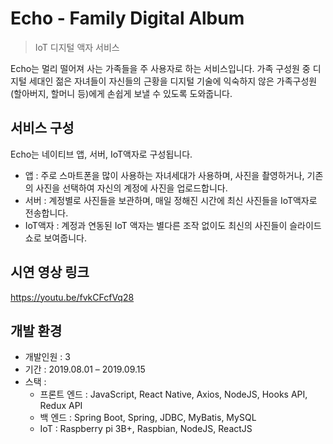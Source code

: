 # Echo - Family Digital Album 
> IoT 디지털 액자 서비스
 
Echo는 멀리 떨어져 사는 가족들을 주 사용자로 하는 서비스입니다. 가족 구성원 중 디지털 세대인 젊은 자녀들이 자신들의 근황을 디지털 기술에 익숙하지 않은 가족구성원(할아버지, 할머니 등)에게 손쉽게 보낼 수 있도록 도와줍니다.

## 서비스 구성
 Echo는 네이티브 앱, 서버, IoT액자로 구성됩니다. 
 * 앱 : 주로 스마트폰을 많이 사용하는 자녀세대가 사용하며, 사진을 촬영하거나, 기존의 사진을 선택하여 자신의 계정에 사진을 업로드합니다. 
 * 서버 : 계정별로 사진들을 보관하며, 매일 정해진 시간에 최신 사진들을 IoT액자로 전송합니다. 
 * IoT액자 : 계정과 연동된 IoT 액자는 별다른 조작 없이도 최신의 사진들이 슬라이드쇼로 보여줍니다.
 
## 시연 영상 링크
 https://youtu.be/fvkCFcfVq28

## 개발 환경
 * 개발인원 : 3
 * 기간 : 2019.08.01 – 2019.09.15
 * 스택 :
    * 프론트 엔드 : JavaScript, React Native, Axios, NodeJS, Hooks API, Redux API
    * 백 엔드 : Spring Boot, Spring, JDBC, MyBatis, MySQL
    * IoT : Raspberry pi 3B+, Raspbian, NodeJS, ReactJS

 


 
 
 
 
